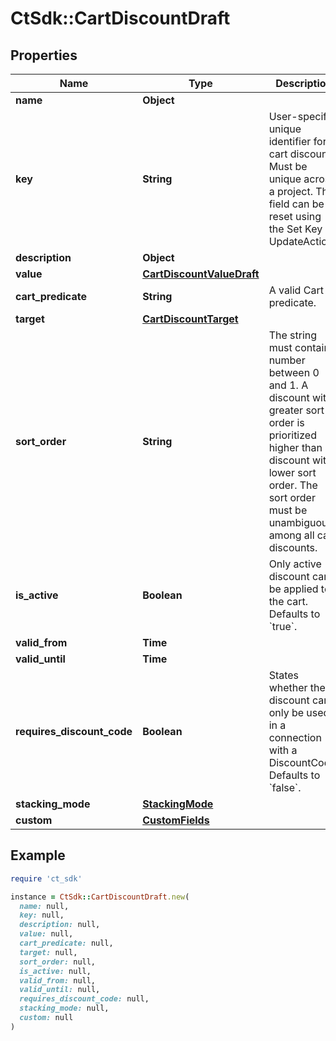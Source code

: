 # CtSdk::CartDiscountDraft

## Properties

| Name | Type | Description | Notes |
| ---- | ---- | ----------- | ----- |
| **name** | **Object** |  |  |
| **key** | **String** | User-specific unique identifier for a cart discount. Must be unique across a project. The field can be reset using the Set Key UpdateAction. | [optional] |
| **description** | **Object** |  | [optional] |
| **value** | [**CartDiscountValueDraft**](CartDiscountValueDraft.md) |  |  |
| **cart_predicate** | **String** | A valid Cart predicate. |  |
| **target** | [**CartDiscountTarget**](CartDiscountTarget.md) |  | [optional] |
| **sort_order** | **String** | The string must contain a number between 0 and 1. A discount with greater sort order is prioritized higher than a discount with lower sort order. The sort order must be unambiguous among all cart discounts. |  |
| **is_active** | **Boolean** | Only active discount can be applied to the cart. Defaults to &#x60;true&#x60;. | [optional] |
| **valid_from** | **Time** |  | [optional] |
| **valid_until** | **Time** |  | [optional] |
| **requires_discount_code** | **Boolean** | States whether the discount can only be used in a connection with a DiscountCode. Defaults to &#x60;false&#x60;. |  |
| **stacking_mode** | [**StackingMode**](StackingMode.md) |  | [optional] |
| **custom** | [**CustomFields**](CustomFields.md) |  | [optional] |

## Example

```ruby
require 'ct_sdk'

instance = CtSdk::CartDiscountDraft.new(
  name: null,
  key: null,
  description: null,
  value: null,
  cart_predicate: null,
  target: null,
  sort_order: null,
  is_active: null,
  valid_from: null,
  valid_until: null,
  requires_discount_code: null,
  stacking_mode: null,
  custom: null
)
```

